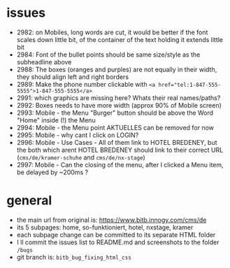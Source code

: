 # issues

* 2982: on Mobiles, long words are cut, it would be better if the font scales down little bit, of the container of the text holding it extends little bit
* 2984: Font of the bullet points should be same size/style as the subheadline above
* 2988: The boxes (oranges and purples) are not equally in their width, they should align left and right borders
* 2989: Make the phone number clickable with `<a href="tel:1-847-555-5555">1-847-555-5555</a>`
* 2991: which graphics are missing here? Whats their real names/paths?
* 2992: Boxes needs to have more width (approx 90% of Mobile screen)
* 2993: Mobile - the Menu "Burger" button should be above the Word "Home" inside (!) the Menu
* 2994: Mobile - the Menu point AKTUELLES can be removed for now
* 2995: Mobile - why cant I click on LOGIN?
* 2996: Mobile - Use Cases - All of them link to HOTEL BREDENEY, but the both which arent HOTEL BREDENEY should link to their correct URL (`cms/de/kramer-schuhe` and `cms/de/nx-stage`)
* 2997: Mobile - Can the closing of the menu, after I clicked a Menu item, be delayed by ~200ms ?



# general

* the main url from original is: https://www.bitb.innogy.com/cms/de
* its 5 subpages: home, so-funktioniert, hotel, nxstage, kramer
* each subpage change can be committed to its separate HTML folder
* I ll commit the issues list to README.md and screenshots to the folder `/bugs`
* git branch is: `bitb_bug_fixing_html_css`
